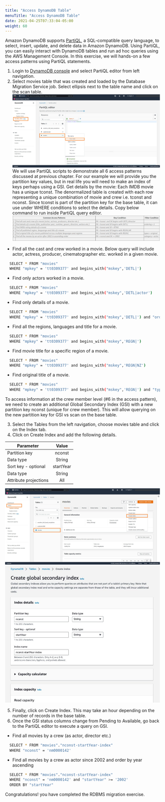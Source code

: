 ```yaml
---
title: "Access DynamoDB Table"
menuTitle: "Access DynamoDB Table"
date: 2021-04-25T07:33:04-05:00
weight: 60
---
```

Amazon DynamoDB supports [PartiQL](https://partiql.org/), a SQL-compatible query language, to select, insert, update, and delete data in Amazon DynamoDB.
Using PartiQL, you can easily interact with DynamoDB tables and run ad hoc queries using the AWS Management Console. In this exercise, we will hands-on a few access patterns using PartiQL statements.

  1. Login to [DynamoDB console](https://console.aws.amazon.com/dynamodbv2/home) and select PartiQL editor from left navigation.
  2. Select movies table that was created and loaded by the Database Migration Service job. Select ellipsis next to the table name and click on the scan table.
  ![Final Deployment Architecture](/static/images/migration28.jpg)
We will use PartiQL scripts to demonstrate all 6 access patterns discussed at previous chapter. For our example we will provide you the partition key values, but in real life you will need to make an index of keys perhaps using a GSI.
Get details by the movie: Each IMDB movie has a unique tconst. The denormalized table is created with each row representing a unique combination of movie and crew i.e. tconst and nconst.
Since tconst is part of the partition key for the base table, it can use under WHERE conditions to select the details. Copy below command to run inside PartiQL query editor.
  ![Final Deployment Architecture](/static/images/migration35.png)
  - Find all the cast and crew worked in a movie. Below query will include actor, actress, producer, cinematographer etc. worked in a given movie.
  ```bash
    SELECT * FROM "movies"
    WHERE "mpkey" = 'tt0309377' and begins_with("mskey",'DETL|')
  ```
  - Find only actors worked in a movie.

  ```bash
    SELECT * FROM "movies"
    WHERE "mpkey" = 'tt0309377' and begins_with("mskey",'DETL|actor')
  ```
  - Find only details of a movie.

  ```bash
    SELECT * FROM "movies"
    WHERE "mpkey" = 'tt0309377' and begins_with("mskey",'DETL|') and "ordering" = '1'
  ```
  - Find all the regions, languages and title for a movie.

  ```bash
    SELECT * FROM "movies"
    WHERE "mpkey" = 'tt0309377' and begins_with("mskey",'REGN|')
  ```
  - Find movie title for a specific region of a movie.

  ```bash
    SELECT * FROM "movies"
    WHERE "mpkey" = 'tt0309377' and begins_with("mskey",'REGN|NZ')
  ```
  - Find original title of a movie.

  ```bash
    SELECT * FROM "movies"
    WHERE "mpkey" = 'tt0309377' and begins_with("mskey",'REGN|') and "types" = 'original'
  ```
To access information at the crew member level (#6 in the access pattern), we need to create an additional Global Secondary Index (GSI) with a new partition key nconst (unique for crew member).
This will allow querying on the new partition key for GSI vs scan on the base table.

  3.  Select the Tables from the left navigation, choose movies table and click on the Index tab.
  4.  Click on Create Index and add the following details.


| Parameter        | Value |
| ------ |:-------------:|
| Partition key     | nconst|
| Data type     | String|
| Sort key - optional     | startYear|
| Data type     | String|
| Attribute projections     | All |

![Final Deployment Architecture](/static/images/migration29.jpg)
![Final Deployment Architecture](/static/images/migration30.jpg)

  5.  Finally, click on Create Index. This may take an hour depending on the number of records in the base table.
  6.  Once the GSI status columns change from Pending to Available, go back to the PartiQL editor to execute a query on GSI.

  - Find all movies by a crew (as actor, director etc.)

```bash
  SELECT * FROM "movies"."nconst-startYear-index"
  WHERE "nconst" = 'nm0000142'
```
- Find all movies by a crew as actor since 2002 and order by year ascending

```bash
  SELECT * FROM "movies"."nconst-startYear-index"
  WHERE "nconst" = 'nm0000142' and "startYear" >= '2002'
  ORDER BY "startYear"
```
Congratulations! you have completed the RDBMS migration exercise. 
